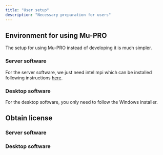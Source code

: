 ```yaml
---
title: "User setup"
description: "Necessary preparation for users"
---
```


## Environment for using Mu-PRO

The setup for using Mu-PRO instead of developing it is much simpler. 

### Server software
For the server software, we just need intel mpi which can be installed following instructions [here](https://www.intel.com/content/www/us/en/developer/tools/oneapi/hpc-toolkit-download.html?operatingsystem=linux&distributions=aptpackagemanager).

### Desktop software
For the desktop software, you only need to follow the Windows installer.


## Obtain license

### Server software

### Desktop software
